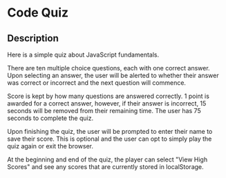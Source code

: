 # Code Quiz

## Description

Here is a simple quiz about JavaScript fundamentals.

There are ten multiple choice questions, each with one correct answer. Upon selecting an answer, the user will be alerted to whether their answer was correct or incorrect and the next question will commence.

Score is kept by how many questions are answered correctly. 1 point is awarded for a correct answer, however, if their answer is incorrect, 15 seconds will be removed from their remaining time. The user has 75 seconds to complete the quiz.

Upon finishing the quiz, the user will be prompted to enter their name to save their score. This is optional and the user can opt to simply play the quiz again or exit the browser.

At the beginning and end of the quiz, the player can select "View High Scores" and see any scores that are currently stored in localStorage.